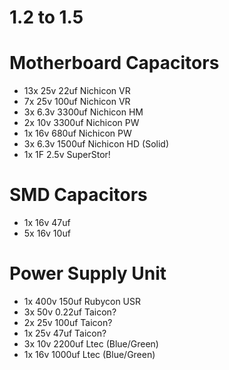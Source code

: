 # 1.2 to 1.5

# Motherboard Capacitors
- 13x 25v 22uf Nichicon VR
- 7x 25v 100uf Nichicon VR
- 3x 6.3v 3300uf Nichicon HM
- 2x 10v 3300uf Nichicon PW
- 1x 16v 680uf Nichicon PW
- 3x 6.3v 1500uf Nichicon HD (Solid)
- 1x 1F 2.5v SuperStor!

# SMD Capacitors
- 1x 16v 47uf
- 5x 16v 10uf

# Power Supply Unit
- 1x 400v 150uf Rubycon USR
- 3x 50v 0.22uf Taicon?
- 2x 25v 100uf Taicon?
- 1x 25v 47uf Taicon?
- 3x 10v 2200uf Ltec (Blue/Green)
- 1x 16v 1000uf Ltec (Blue/Green)
